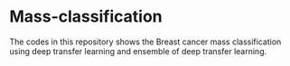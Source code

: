 # Mass-classification

The codes in this repository shows the Breast cancer mass classification using deep transfer learning and ensemble of deep transfer learning.

